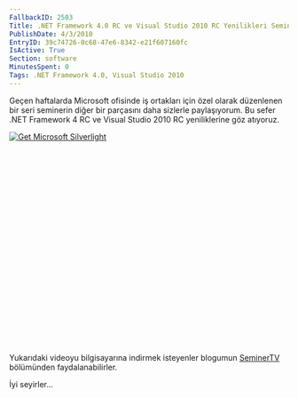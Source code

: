 ```yaml
---
FallbackID: 2503
Title: .NET Framework 4.0 RC ve Visual Studio 2010 RC Yenilikleri Seminer Video Kaydı
PublishDate: 4/3/2010
EntryID: 39c74726-0c68-47e6-8342-e21f607160fc
IsActive: True
Section: software
MinutesSpent: 0
Tags: .NET Framework 4.0, Visual Studio 2010
---
```

Geçen haftalarda Microsoft ofisinde iş ortakları için özel olarak
düzenlenen bir seri seminerin diğer bir parçasını daha sizlerle
paylaşıyorum. Bu sefer .NET Framework 4 RC ve Visual Studio 2010 RC
yeniliklerine göz atıyoruz.

<div style="width:512px;height:384px;">

[![Get Microsoft
Silverlight](http://go2.microsoft.com/fwlink/?LinkId=108181)](http://go2.microsoft.com/fwlink/?LinkID=124807)

</div>

Yukarıdaki videoyu bilgisayarına indirmek isteyenler blogumun
[SeminerTV](http://daron.yondem.com/tr/formatpage.aspx?path=seminertv.format.html)
bölümünden faydalanabilirler.

İyi seyirler...


